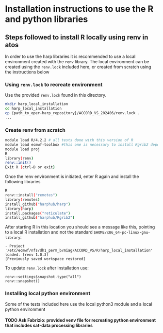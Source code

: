# Installation instructions to use the R and python libraries

## Steps followed to install R locally using renv in atos
In order to use the harp libraries it is recommended
to use a local environment created with the `renv` library.
The local environment can be created using the `renv.lock` included
here, or created from scratch using the instructions below

### Using `renv.lock` to recreate environment

Use the provided `renv.lock` found in this directory.

```bash
mkdir harp_local_installation
cd harp_local_installation
cp {path_to_oper-harp_repository}/ACCORD_VS_202406/renv.lock .
...

```

### Create renv from scratch
```bash
module load R/4.2.2 # all tests done with this version of R
module load ecmwf-toolbox #this one is necessary to install Rgrib2 dependencies
module load proj
R
library(renv)
renv::init()
Exit R (ctrl-D or exit)

```
Once the renv environment is initiated, enter R again and install
the following libraries

```bash
R
renv::install("remotes")
library(remotes)
install_github("harphub/harp")
library(harp)
install.packages("reticulate")
install_github("harphub/Rgrib2")

```

After starting R in this location you should see a message like this, pointing
to a local R installation and not the standard `$HOME/x86_64-pc-linux-gnu-library`:

```
- Project '/etc/ecmwf/nfs/dh1_perm_b/miag/ACCORD_VS/R/harp_local_installation' loaded. [renv 1.0.3]
[Previously saved workspace restored]

```

To update `renv.lock` after installation use:
```
renv::settings$snapshot.type("all")
renv::snapshot()

```

### Installing local python environment
Some of the tests included here use the local python3 module and a local python environment
#### TODO Ask Fabrizio: provided venv file for recreating python environment that includes sat-data processing libraries

